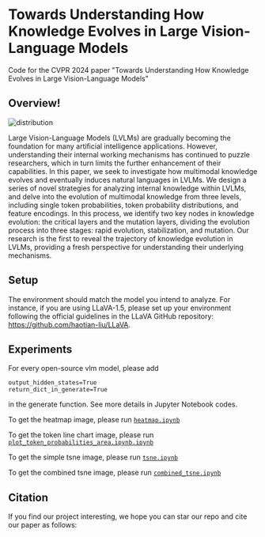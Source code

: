# Towards Understanding How Knowledge Evolves in Large Vision-Language Models

Code for the CVPR 2024 paper "Towards Understanding How Knowledge Evolves in Large Vision-Language Models"

## Overview!
![distribution](https://github.com/user-attachments/assets/2a9cdc03-18a5-4047-81c2-6d4f2fe53b41)

Large Vision-Language Models (LVLMs) are gradually becoming the foundation for many artificial intelligence applications. However, understanding their internal working mechanisms has continued to puzzle researchers, which in turn limits the further enhancement of their capabilities. In this paper, we seek to investigate how multimodal knowledge evolves and eventually induces natural languages in LVLMs. We design a series of novel strategies for analyzing internal knowledge within LVLMs, and delve into the evolution of multimodal knowledge from three levels, including single token probabilities, token probability distributions, and feature encodings. In this process, we identify two key nodes in knowledge evolution: the critical layers and the mutation layers, dividing the evolution process into three stages: rapid evolution, stabilization, and mutation. Our research is the first to reveal the trajectory of knowledge evolution in LVLMs, providing a fresh perspective for understanding their underlying mechanisms.

## Setup
The environment should match the model you intend to analyze. For instance, if you are using LLaVA-1.5, please set up your environment following the official guidelines in the LLaVA GitHub repository: https://github.com/haotian-liu/LLaVA. 

## Experiments
For every open-source vlm model, please add
```
output_hidden_states=True
return_dict_in_generate=True
```
in the generate function. See more details in Jupyter Notebook codes.

To get the heatmap image, please run [```heatmap.ipynb```](heatmap.ipynb)

To get the token line chart image, please run [```plot_token_probabilities_area.ipynb.ipynb```](plot_token_probabilities_area.ipynb.ipynb)

To get the simple tsne image, please run [```tsne.ipynb```](tsne.ipynb)

To get the combined tsne image, please run [```combined_tsne.ipynb```](combined_tsne.ipynb)

## Citation
If you find our project interesting, we hope you can star our repo and cite our paper as follows:

